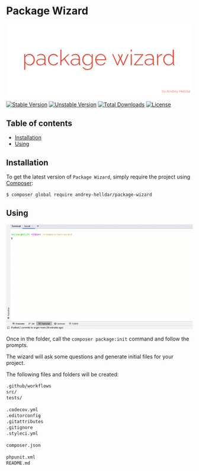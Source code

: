 # Package Wizard

<p align="center">
    <img src="/.github/images/logotype.png?raw=true" alt="Package Wizard Logotype"/>
</p>

[![Stable Version][badge_stable]][link_packagist]
[![Unstable Version][badge_unstable]][link_packagist]
[![Total Downloads][badge_downloads]][link_packagist]
[![License][badge_license]][link_license]

## Table of contents

* [Installation](#installation)
* [Using](#using)

## Installation

To get the latest version of `Package Wizard`, simply require the project using [Composer](https://getcomposer.org):

```bash
$ composer global require andrey-helldar/package-wizard
```

## Using

<p align="center">
    <img src="/.github/images/preview.gif?raw=true" alt="Preview"/>
</p>

Once in the folder, call the `composer package:init` command and follow the prompts.

The wizard will ask some questions and generate initial files for your project.

The following files and folders will be created:

```
.github/workflows
src/
tests/

.codecov.yml
.editorconfig
.gitattributes
.gitignore
.styleci.yml

composer.json

phpunit.xml
README.md
```

[badge_downloads]:      https://img.shields.io/packagist/dt/andrey-helldar/package-wizard.svg?style=flat-square

[badge_license]:        https://img.shields.io/packagist/l/andrey-helldar/package-wizard.svg?style=flat-square

[badge_stable]:         https://img.shields.io/github/v/release/andrey-helldar/package-wizard?label=stable&style=flat-square

[badge_unstable]:       https://img.shields.io/badge/unstable-dev--main-orange?style=flat-square

[link_license]:         LICENSE

[link_packagist]:       https://packagist.org/packages/andrey-helldar/package-wizard
